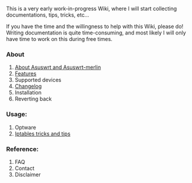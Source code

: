 This is a very early work-in-progress Wiki, where I will start collecting documentations, tips, tricks, etc...

If you have the time and the willingness to help with this Wiki, please do!  Writing documentation is quite time-consuming, and most likely I will only have time to work on this during free times.

### About
1. [About Asuswrt and Asuswrt-merlin](https://github.com/RMerl/asuswrt-merlin/wiki/About-Asuswrt/)
2. [Features](https://github.com/RMerl/asuswrt-merlin/wiki/Features)
3. Supported devices
4. [Changelog](http://www.lostrealm.ca/asuswrt-merlin/changelog.txt)
4. Installation
5. Reverting back

### Usage:

1. Optware
2. [Iptables tricks and tips](https://github.com/RMerl/asuswrt-merlin/wiki/Iptables-tips)


### Reference:
1. FAQ
2. Contact
3. Disclaimer
